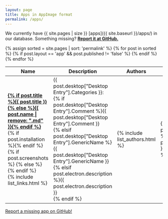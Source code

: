 ```yaml
---
layout: page
title: Apps in AppImage format
permalink: /apps/
---
```


We currently have {{ site.pages | size }} [apps]({{ site.baseurl }}/apps/) in our database. Something missing? [**Report it at GitHub.**](https://github.com/AppImage/AppImageHub/issues/new)

<table class="overview tablesorter">
  <thead>
    <tr>
      <th>Name</th>
      <th>Description</th>
      <th>Authors</th>
      <th>License</th>
      <th>Update Information</th>
      <th>Signature</th>
    </tr>
  </thead>
  <tbody>
    {% assign sorted = site.pages | sort: 'permalink' %}
    {% for post in sorted %}
      {% if post.layout == 'app' && post.published != 'false' %}
        <tr id="{{ post.url }}">
          <td>
            <a href="{{ site.baseurl }}{{ post.url }}" style="font-weight:bold">
              {% if post.title %}{{ post.title }}{% else %}{{ post.name | remove: ".md" }}{% endif %}
            </a>
            {% if post.installation %}<span class="octicon octicon-package" title="Package available"></span>{% endif %}
            {% if post.screenshots %} {% else %}<span class="octicon octicon-device-desktop" title="Screenshot missing" style="color:#c00;"></span>{% endif %}
            <br/>
            {% include list_links.html %}
          </td>
          <td>
            {{ post.desktop["Desktop Entry"].Categories }}:<br/>
            {% if post.desktop["Desktop Entry"].Comment %}{{ post.desktop["Desktop Entry"].Comment }}<br/>
            {% elsif post.desktop["Desktop Entry"].GenericName %}{{ post.desktop["Desktop Entry"].GenericName }}<br/>
            {% elsif post.electron.description %}{{ post.electron.description }}<br/>
            {% endif %}
          </td>
          <td>
            {% include list_authors.html %}
          </td>
          <td>
            {% if post.license %}<span class="octicon octicon-law"></span> {{ post.license }}{% endif %}
          </td>
          <td>
            {% if post.desktop.AppImageHub.X-AppImage-UpdateInformation %}<span class="octicon octicon-check" style="color:green;"></span> Yes, can use <a href="https://github.com/AppImage/AppImageUpdate">AppImageUpdate</a>{% endif %}
          </td>
          <td>
            {% if post.desktop.AppImageHub.X-AppImage-Signature %}
              {% assign shortsig = post.desktop.AppImageHub.X-AppImage-Signature | split: '.' %}
              <span class="octicon octicon-key"></span> {{ shortsig[0] }}
            {% endif %}
          </td>
          </tr>
      {% endif %}
    {% endfor %}
  </tbody>
</table>

<p><a class="b" href="https://github.com/AppImage/AppImageHub/issues/new"><span class="octicon octicon-pencil"></span> Report a missing app on GitHub!</a></p>
